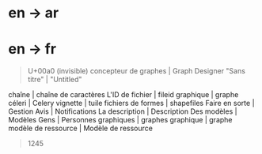 # en -> ar

# en -> fr
> U+00a0 (invisible)
> concepteur de graphes | Graph Designer
> \"Sans titre\" | \"Untitled\"

chaîne | chaîne de caractères 
L'ID de fichier | fileid
graphique | graphe
céleri | Celery
vignette | tuile
fichiers de formes | shapefiles
Faire en sorte | Gestion
Avis | Notifications
La description | Description
Des modèles | Modèles
Gens | Personnes
graphiques | graphes
graphique | graphe
modèle de ressource | Modèle de ressource

> 1245